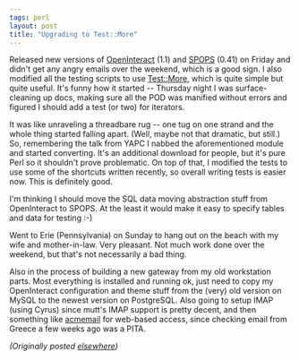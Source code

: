 ```yaml
---
tags: perl
layout: post
title: "Upgrading to Test::More"
---
```




<p>Released new versions of <a href="http://www.advogato.org/proj/OpenInteract/">OpenInteract</a> (1.1)
and <a href="http://www.advogato.org/proj/SPOPS/">SPOPS</a> (0.41) on Friday and didn't get any
angry emails over the weekend, which is a good sign. I also
modified all the testing scripts to use <a
href="http://search.cpan.org/search?dist=Test-More">Test::More</a>,
which is quite simple but quite useful. It's funny how it
started -- Thursday night I was surface-cleaning up docs,
making sure all the POD was manified without errors and
figured I should add a test (or two) for iterators.

<p>It was like unraveling a threadbare rug -- one tug on one
strand and the whole thing started falling apart. (Well,
maybe not that dramatic, but still.) So, remembering the
talk from YAPC I nabbed the aforementioned module and
started converting. It's an additional download for people,
but it's pure Perl so it shouldn't prove problematic. On top
of that, I modified the tests to use some of the shortcuts
written recently, so overall writing tests is easier now.
This is definitely good.

<p>I'm thinking I should move the SQL data moving
abstraction stuff from OpenInteract to SPOPS. At the least
it would make it easy to specify tables and data for testing
:-)

<p>Went to Erie (Pennsylvania) on Sunday to hang out on the
beach with my wife and mother-in-law. Very pleasant. Not
much work done over the weekend, but that's not necessarily
a bad thing.

<p>Also in the process of building a new gateway from my old
workstation parts. Most everything is installed and running
ok, just need to copy my OpenInteract configuration and
theme stuff from the (very) old version on MySQL to the
newest version on PostgreSQL. Also going to setup IMAP
(using Cyrus) since mutt's IMAP support is pretty decent,
and then something like <a
href="http://astray.com/acmemail/">acmemail</a> for
web-based access, since checking email from Greece a few
weeks ago was a PITA.

<p>
<p><em>(Originally posted <a href="http://www.advogato.org/person/cwinters/diary.html?start=62">elsewhere</a>)</em></p>


